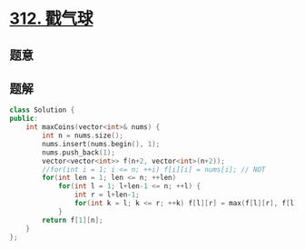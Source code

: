 #  [312. 戳气球](https://leetcode-cn.com/problems/burst-balloons/)

## 题意



## 题解



```c++
class Solution {
public:
    int maxCoins(vector<int>& nums) {
        int n = nums.size();
        nums.insert(nums.begin(), 1);
        nums.push_back(1);
        vector<vector<int>> f(n+2, vector<int>(n+2));
        //for(int i = 1; i <= n; ++i) f[i][i] = nums[i]; // NOT
        for(int len = 1; len <= n; ++len)
            for(int l = 1; l+len-1 <= n; ++l) {
                int r = l+len-1;
                for(int k = l; k <= r; ++k) f[l][r] = max(f[l][r], f[l][k-1]+f[k+1][r] + nums[l-1]*nums[r+1]*nums[k]);
            }
        return f[1][n];
    }
};
```



```python3

```

